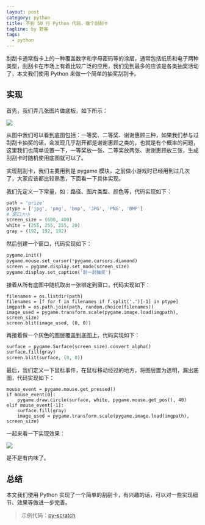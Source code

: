 ```yaml
---
layout: post
category: python
title: 不到 50 行 Python 代码，做个刮刮卡
tagline: by 野客
tags:
  - python
---
```


刮刮卡通常指卡上的一种覆盖数字和字母密码等的涂层，通常包括纸质和电子两种类型，刮刮卡在市场上有着比较广泛的应用，我们见到最多的应该是各类抽奖活动了，本文我们使用 Python 来做一个简单的抽奖刮刮卡。

<!--more-->

## 实现

首先，我们弄几张图片做底板，如下所示：

![](http://www.justdopython.com/assets/images/2020/07/scratch/1.PNG)

从图中我们可以看到底图包括：一等奖、二等奖、谢谢惠顾三种，如果我们参与过刮刮卡抽奖的话，会发现几乎刮开都是谢谢惠顾之类的，也就是有个概率的问题，这里我们也简单设置一下，一等奖放一张、二等奖放两张、谢谢惠顾放三张，生成刮刮卡时随机使用底图就可以了。

实现刮刮卡，我们主要用到是 pygame 模块，之前做小游戏时已经用到过几次了，大家应该都比较熟悉，下面看一下具体实现。

我们先定义一下常量，如：路径、图片类型、颜色等，代码实现如下：

```python
path = 'prize'
ptype = ['jpg', 'png', 'bmp', 'JPG', 'PNG', 'BMP']
# 窗口大小
screen_size = (600, 400)
white = (255, 255, 255, 20)
gray = (192, 192, 192)
```

然后创建一个窗口，代码实现如下：

```python
pygame.init()
pygame.mouse.set_cursor(*pygame.cursors.diamond)
screen = pygame.display.set_mode(screen_size)
pygame.display.set_caption('刮一刮抽奖')
```

接着从所有底图中随机取出一张绑定到窗口，代码实现如下：

```
filenames = os.listdir(path)
filenames = [f for f in filenames if f.split('.')[-1] in ptype]
imgpath = os.path.join(path, random.choice(filenames))
image_used = pygame.transform.scale(pygame.image.load(imgpath), screen_size)
screen.blit(image_used, (0, 0))
```

再接着做一个灰色的图层覆盖到底图上，代码实现如下：

```python
surface = pygame.Surface(screen_size).convert_alpha()
surface.fill(gray)
screen.blit(surface, (0, 0))
```

最后，我们定义一下鼠标事件，在鼠标移动经过的地方，将图层置为透明，漏出底图，代码实现如下：

```
mouse_event = pygame.mouse.get_pressed()
if mouse_event[0]:
	pygame.draw.circle(surface, white, pygame.mouse.get_pos(), 40)
elif mouse_event[-1]:
	surface.fill(gray)
	image_used = pygame.transform.scale(pygame.image.load(imgpath), screen_size)
```

一起来看一下实现效果：

![](http://www.justdopython.com/assets/images/2020/07/scratch/2.gif)

是不是有内味了。

## 总结

本文我们使用 Python 实现了一个简单的刮刮卡，有兴趣的话，可以对一些实现细节、效果等做进一步完善。

> 示例代码：[py-scratch](https://github.com/JustDoPython/python-examples/tree/master/yeke/py-scratch)
